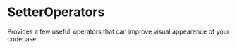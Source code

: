 # SetterOperators

Provides a few usefull operators that can improve visual appearence of your codebase.
